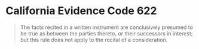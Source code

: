 California Evidence Code 622
============================

> The facts recited in a written instrument are conclusively presumed to be true as between the parties thereto, or their successors in interest; but this rule does not apply to the recital of a consideration.
